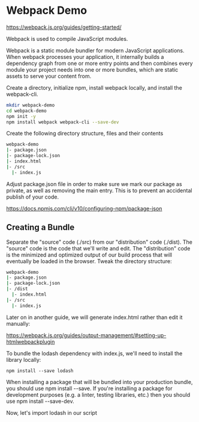 # Webpack Demo

<https://webpack.js.org/guides/getting-started/>

Webpack is used to compile JavaScript modules.

Webpack is a static module bundler for modern JavaScript applications. When webpack processes your application, it internally builds a dependency graph from one or more entry points and then combines every module your project needs into one or more bundles, which are static assets to serve your content from.

Create a directory, initialize npm, install webpack locally, and install the webpack-cli.

```bash
mkdir webpack-demo
cd webpack-demo
npm init -y
npm install webpack webpack-cli --save-dev
```

Create the following directory structure, files and their contents

```bash
webpack-demo
|- package.json
|- package-lock.json
|- index.html
|- /src
  |- index.js
```

Adjust package.json file in order to make sure we mark our package as private, as well as removing the main entry. This is to prevent an accidental publish of your code.

<https://docs.npmjs.com/cli/v10/configuring-npm/package-json>

## Creating a Bundle

Separate the "source" code (./src) from our "distribution" code (./dist). The "source" code is the code that we'll write and edit. The "distribution" code is the minimized and optimized output of our build process that will eventually be loaded in the browser. Tweak the directory structure:

```bash
webpack-demo
|- package.json
|- package-lock.json
|- /dist
  |- index.html
|- /src
  |- index.js
```

Later on in another guide, we will generate index.html rather than edit it manually:

<https://webpack.js.org/guides/output-management/#setting-up-htmlwebpackplugin>

To bundle the lodash dependency with index.js, we'll need to install the library locally:

`npm install --save lodash`

When installing a package that will be bundled into your production bundle, you should use npm install --save. If you're installing a package for development purposes (e.g. a linter, testing libraries, etc.) then you should use npm install --save-dev.

Now, let's import lodash in our script

